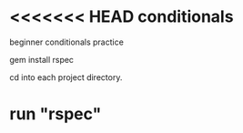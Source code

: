 <<<<<<< HEAD
conditionals
============

beginner conditionals practice

gem install rspec

cd into each project directory.  

run "rspec"
=======
